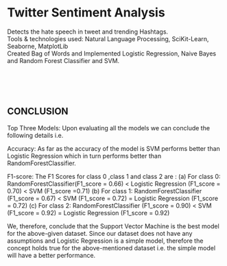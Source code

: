 # Twitter Sentiment Analysis
Detects the hate speech in tweet and trending Hashtags.
<br>
Tools \& technologies used: Natural Language Processing, SciKit-Learn, Seaborne, MatplotLib
<br>
Created Bag of Words and Implemented Logistic Regression, Naive Bayes and Random Forest Classifier and SVM.
<br>
<br>
<br>
<br>
<br>
## CONCLUSION
Top Three Models: Upon evaluating all the models we can conclude the following details i.e.

Accuracy: As far as the accuracy of the model is SVM performs better than Logistic Regression which in turn performs better than RandomForestClassifier.

F1-score: The F1 Scores for class 0 ,class 1 and class 2 are : (a) For class 0: RandomForestClassifier(F1_score = 0.66) < Logistic Regression (F1_score = 0.70) < SVM (F1_score =0.71) (b) For class 1: RandomForestClassifier (F1_score = 0.67) < SVM (F1_score = 0.72) = Logistic Regression (F1_score = 0.72) (c) For class 2: RandomForestClassifier (F1_score = 0.90) < SVM (F1_score = 0.92) = Logistic Regression (F1_score = 0.92)

We, therefore, conclude that the Support Vector Machine is the best model for the above-given dataset. Since our dataset does not have any assumptions and Logistic Regression is a simple model, therefore the concept holds true for the above-mentioned dataset i.e. the simple model will have a better performance.
